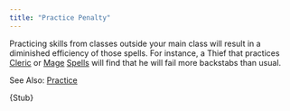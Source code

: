 ```yaml
---
title: "Practice Penalty"
---
```


Practicing skills from classes outside your main class will result in a
diminished efficiency of those spells. For instance, a Thief that
practices [Cleric](Cleric "wikilink") or [Mage](Mage "wikilink")
[Spells](Spells "wikilink") will find that he will fail more backstabs
than usual.

See Also: [Practice](Practice "wikilink")

{Stub}